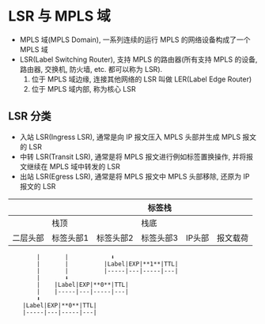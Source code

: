 
# LSR 与 MPLS 域

- MPLS 域(MPLS Domain), 一系列连续的运行 MPLS 的网络设备构成了一个 MPLS 域
- LSR(Label Switching Router), 支持 MPLS 的路由器(所有支持 MPLS 的设备, 路由器, 交换机, 防火墙, etc. 都可以称为 LSR). 
    1. 位于 MPLS 域边缘, 连接其他网络的 LSR 叫做 LER(Label Edge Router)
    2. 位于 MPLS 域内部, 称为核心 LSR


## LSR 分类

- 入站 LSR(Ingress LSR), 通常是向 IP 报文压入 MPLS 头部并生成 MPLS 报文的 LSR
- 中转 LSR(Transit LSR), 通常是将 MPLS 报文进行例如标签置换操作, 并将报文继续在 MPLS 域中转发的 LSR
- 出站 LSR(Egress LSR), 通常是将 MPLS 报文中 MPLS 头部移除, 还原为 IP 报文的 LSR


|        |       |         |标签栈|        |       |
|--------|-------|---------|-------|------|-------|
|        |栈顶|            |栈底|   |              |
|二层头部|标签头部1|标签头部2|标签头部3|IP头部|报文载荷|

            |       |            ⬇
            |       |          |Label|EXP|**1**|TTL|
            |       |          |-----|---|-----|---|
            |       ⬇
            |    |Label|EXP|**0**|TTL|
            |    |-----|---|-----|---|
            ⬇
        |Label|EXP|**0**|TTL|
        |-----|---|-----|---|